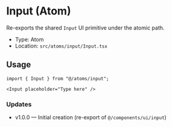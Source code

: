 # Input (Atom)

Re-exports the shared `Input` UI primitive under the atomic path.

- Type: Atom
- Location: `src/atoms/input/Input.tsx`

## Usage
```tsx
import { Input } from "@/atoms/input";

<Input placeholder="Type here" />
```

### Updates
- v1.0.0 — Initial creation (re-export of `@/components/ui/input`)

